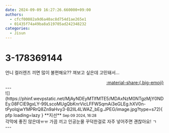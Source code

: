 ```yaml
---
date: 2024-09-09 16:27:26.660000+09:00
authors:
  - cfcf00082a9d6a40ac8d754d1ae265e1
  - 01435f74a49ba8a519705ad242348232
categories:
  - Jisun
---
```


# 3-178369144

<div class="post-container" markdown="1">
<div class="content-container md-sidebar__scrollwrap" markdown="1">

언니 컬러렌즈 끼면 많이 불편해요?? 껴보고 싶은데 고민돼서...

</div>
</div>

<div style="text-align: right;" markdown="1">
<a href="https://weverse.io/fromis9/fanpost/3-178369144" style="text-align: right;">:material-share:{.big-emoji}</a>
</div>
---

<div class="comments-container md-sidebar__scrollwrap" markdown="1">
<div class="comment" markdown="1">
<div class='id-container' markdown="1">
![](https://phinf.wevpstatic.net/MjAyNDEyMTlfMTE5/MDAxNzM0NTgzMjY0NDEy.08FClE9gxLY-99LscoMUgQbKnrVicLFFWSqmAi3eGLEg.hXV0n-tPyoIqjwYMPRrQ8Zn9aHvy3-B2llL4LWAZ_bEg.JPEG/image.jpg?type=s72){ pfp loading=lazy }
**<span class="artist">지선</span>** <small>Sep 09 2024, 16:28</small><br>
</div>
<div class='comment-body' markdown="1">
각막에 좋진 않은데ㅠㅠ  가끔 끼고 인공눈물 꾸덕한걸로 자주 넣어주면 괜찮아요! ㄱ
</div>
</div>
</div>
---

